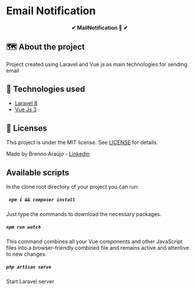 # Email Notification

<h4 align="center"> 
	✔  MailNotification 🚀  ✔
</h4>

## 🗺 About the project

Project created using Laravel and Vue js as main technologies for sending email

## 🚀 Technologies used

- [Laravel 8](https://laravel.com/)
- [Vue Js 3](https://vuejs.org/)

## :memo: Licenses

This project is under the MIT license. See [LICENSE](https://github.com/brenno-git/email-notification/blob/main/LICENSE) for details.

Made by Brenno Araújo - [Linkedin](https://www.linkedin.com/in/brennoaraujo/)

## Available scripts

In the clone root directory of your project you can run:

##### ` npm i && composer install`

Just type the commands to download the necessary packages.

##### `npm run watch`

This command combines all your Vue components and other JavaScript files into a browser-friendly combined file and remains active and attentive to new changes.

##### `php artisan serve`

Start Laravel server

